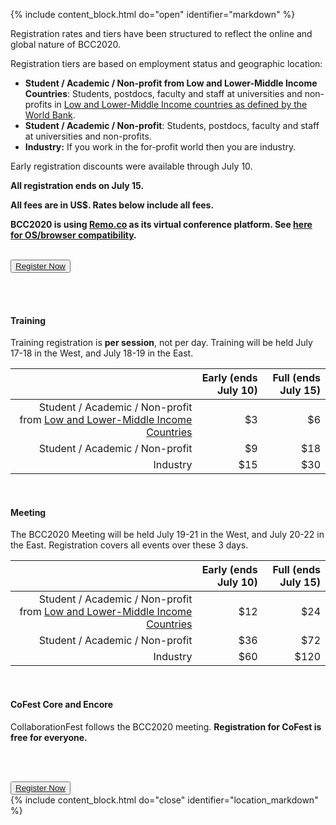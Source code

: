 <!--Important for markdown to render! Also make sure the page has a .md extension-->
{% include content_block.html do="open" identifier="markdown" %} <div markdown="1">

Registration rates and tiers have been structured to reflect the online and global nature of BCC2020. 

Registration tiers are based on employment status and geographic location:

* **Student / Academic / Non-profit from Low and Lower-Middle Income Countries**: Students, postdocs, faculty and staff at universities and non-profits in [Low and Lower-Middle Income countries as defined by the World Bank](https://datahelpdesk.worldbank.org/knowledgebase/articles/906519-world-bank-country-and-lending-groups).
* **Student / Academic / Non-profit**: Students, postdocs, faculty and staff at universities and non-profits.  
* **Industry:** If you work in the for-profit world then you are industry. 

Early registration discounts were available through July 10.

**All registration ends on July 15.**

**All fees are in US$.  Rates below include all fees.**

**BCC2020 is using [Remo.co](https://remo.co/) as its virtual conference platform. See [here for OS/browser compatibility](https://help.remo.co/en/article/what-are-the-bandwidth-firewall-proxy-and-network-requirements-for-using-remo-14hgyvb/).**

<br />
<div class="text-center"><button type="button" class="btn btn-info lead"><a href="https://bcc2020-register.eventbrite.com">Register Now</a></button></div>

<br /><br />

#### Training

Training registration is **per session**, not per day.
Training will be held July 17-18 in the West, and July 18-19 in the East.

| | Early (ends July 10) | Full (ends July 15) |
| ---: | ---: | ---: |
| Student / Academic / Non-profit from [Low and Lower-Middle Income Countries](https://datahelpdesk.worldbank.org/knowledgebase/articles/906519-world-bank-country-and-lending-groups) | $3 | $6 |
| Student / Academic / Non-profit | $9 | $18 |
| Industry | $15 | $30 |

<br />

#### Meeting

The BCC2020 Meeting will be held July 19-21 in the West, and July 20-22 in the East.  Registration covers all events over these 3 days.

| | Early (ends July 10) | Full (ends July 15) |
| ---: | ---: | ---: |
| Student / Academic / Non-profit from [Low and Lower-Middle Income Countries](https://datahelpdesk.worldbank.org/knowledgebase/articles/906519-world-bank-country-and-lending-groups) | $12 | $24 |
| Student / Academic / Non-profit | $36 | $72 |
| Industry | $60 | $120 |

<br />

#### CoFest Core and Encore

CollaborationFest follows the BCC2020 meeting. **Registration for CoFest is free for everyone.**

<br /><br />

<div class="text-center"><button type="button" class="btn btn-info lead"><a href="https://bcc2020-register.eventbrite.com">Register Now</a></button></div>


<!--Important for markdown to render! -->
</div> {% include content_block.html do="close" identifier="location_markdown" %}
